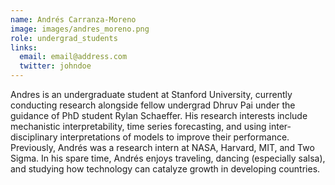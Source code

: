 ```yaml
---
name: Andrés Carranza-Moreno
image: images/andres_moreno.png
role: undergrad_students
links:
  email: email@address.com
  twitter: johndoe
---
```


Andres is an undergraduate student at Stanford University, currently conducting research alongside fellow undergrad Dhruv Pai under the guidance of PhD student Rylan Schaeffer. His research interests include mechanistic interpretability, time series forecasting, and using inter-disciplinary interpretations of models to improve their performance. Previously, Andrés was a research intern at NASA, Harvard, MIT, and Two Sigma. In his spare time, Andrés enjoys traveling, dancing (especially salsa), and studying how technology can catalyze growth in developing countries.
